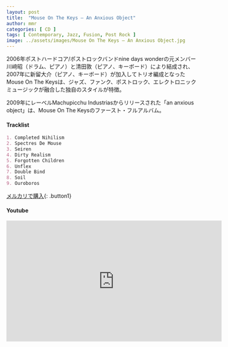 ```yaml
---
layout: post
title:  "Mouse On The Keys – An Anxious Object"
author: mmr
categories: [ CD ]
tags: [ Contemporary, Jazz, Fusion, Post Rock ]
image: ../assets/images/Mouse On The Keys – An Anxious Object.jpg
---
```


2006年ポストハードコア/ポストロックバンドnine days wonderの元メンバー川﨑昭（ドラム、ピアノ）と清田敦（ピアノ、キーボード）により結成され、2007年に新留大介（ピアノ、キーボード）が加入してトリオ編成となったMouse On The Keysは、ジャズ、ファンク、ポストロック、エレクトロニックミュージックが融合した独自のスタイルが特徴。

2009年にレーベルMachupicchu Industriasからリリースされた「an anxious object」は、Mouse On The Keysのファースト・フルアルバム。

#### Tracklist
```md
1. Completed Nihilism
2. Spectres De Mouse
3. Seiren
4. Dirty Realism
5. Forgotten Children
6. Unflex
7. Double Bind
8. Soil
9. Ouroboros
```

[メルカリで購入](https://jp.mercari.com/item/m18654186487?afid=6142608987){: .button1}

#### Youtube 
<iframe width="560" height="315" src="https://www.youtube.com/embed/LdXJUUhce-o?si=L5TAiTUMviBkoYlv" title="YouTube video player" frameborder="0" allow="accelerometer; autoplay; clipboard-write; encrypted-media; gyroscope; picture-in-picture; web-share" referrerpolicy="strict-origin-when-cross-origin" allowfullscreen></iframe>